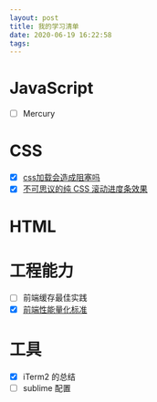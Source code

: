```yaml
---
layout: post
title: 我的学习清单
date: 2020-06-19 16:22:58
tags:
---
```


# JavaScript

- [ ] Mercury

# CSS
- [x] [css加载会造成阻塞吗](/2020/05/25/%E6%88%91%E9%9C%80%E8%A6%81%E8%83%8C%E4%BC%9A%E7%9A%84%E5%89%8D%E7%AB%AF%E7%9F%A5%E8%AF%86%E4%BD%93%E7%B3%BB/)
- [x] [不可思议的纯 CSS 滚动进度条效果](https://juejin.im/post/5c35953ce51d45523f04b6d2)

# HTML

# 工程能力
- [ ] 前端缓存最佳实践
- [x] [前端性能量化标准]()

# 工具

- [x] iTerm2 的总结
- [ ] sublime 配置